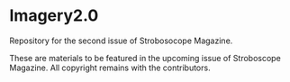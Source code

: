 Imagery2.0
==========

Repository for the second issue of Strobosocope Magazine. 

These are materials to be featured in the upcoming issue of Stroboscope Magazine. All copyright remains with the contributors.
